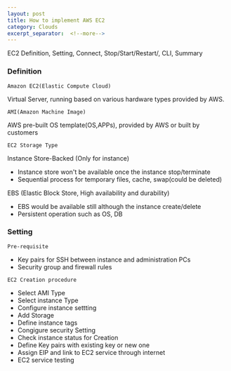```yaml
---
layout: post
title: How to implement AWS EC2
category: Clouds
excerpt_separator:  <!--more-->
---
```


EC2 Definition, Setting, Connect, Stop/Start/Restart/, CLI, Summary

### Definition

`Amazon EC2(Elastic Compute Cloud)`

Virtual Server, running based on various hardware types provided by AWS.

`AMI(Amazon Machine Image)`

AWS pre-built OS template(OS,APPs), provided by AWS or built by customers

`EC2 Storage Type`

Instance Store-Backed (Only for instance)
- Instance store won't be available once the instance stop/terminate
- Sequential process for temporary files, cache, swap(could be deleted)

EBS (Elastic Block Store, High availability and durability)
- EBS would be available still although the instance create/delete
- Persistent operation such as OS, DB

### Setting

`Pre-requisite`

  * Key pairs for SSH between instance and administration PCs
  * Security group and firewall rules

`EC2 Creation procedure`

  * Select AMI Type
  * Select instance Type
  * Configure instance settting
  * Add Storage
  * Define instance tags
  * Congigure security Setting
  * Check instance status for Creation
  * Define Key pairs with existing key or new one
  * Assign EIP and link to EC2 service through internet
  * EC2 service testing
